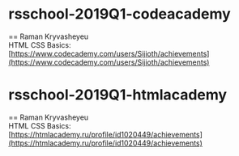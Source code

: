 # rsschool-2019Q1-codeacademy
==
Raman Kryvasheyeu  
HTML CSS Basics: [https://www.codecademy.com/users/Sijioth/achievements](https://www.codecademy.com/users/Sijioth/achievements)

# rsschool-2019Q1-htmlacademy
==
Raman Kryvasheyeu  
HTML CSS Basics: [https://htmlacademy.ru/profile/id1020449/achievements](https://htmlacademy.ru/profile/id1020449/achievements)
